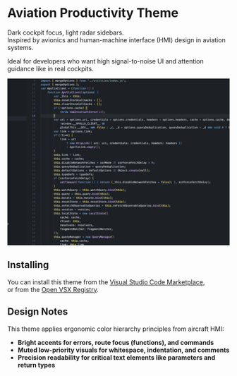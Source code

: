 # Aviation Productivity Theme

Dark cockpit focus, light radar sidebars.  
Inspired by avionics and human-machine interface (HMI) design in aviation systems.

Ideal for developers who want high signal-to-noise UI and attention guidance like in real cockpits.

![Screenshot](https://raw.githubusercontent.com/ts-ign0re/aviation-vscode-theme/refs/heads/main/screenshots/preview.png)

## Installing

You can install this theme from the [Visual Studio Code Marketplace](https://marketplace.visualstudio.com/items/ts-ignore.aviation-productivity-theme),  
or from the [Open VSX Registry](https://open-vsx.org/extension/ts-ignore/aviation-productivity-theme).


## Design Notes

This theme applies ergonomic color hierarchy principles from aircraft HMI:  
- **Bright accents for errors, route focus (functions), and commands**  
- **Muted low-priority visuals for whitespace, indentation, and comments**  
- **Precision readability for critical text elements like parameters and return types**